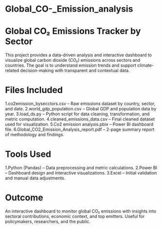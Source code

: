 # Global_CO-_Emission_analysis

# Global CO₂ Emissions Tracker by Sector
This project provides a data-driven analysis and interactive dashboard to visualize global carbon dioxide (CO₂) emissions across sectors and countries. The goal is to understand emission trends and support climate-related decision-making with transparent and contextual data.

# Files Included
 1.co2emission_bysecctors.csv – Raw emissions dataset by country, sector, and date.
 2.world_gdp_population.csv – Global GDP and population data by year.
 3.load_ds.py – Python script for data cleaning, transformation, and metric computation.
 4.cleaned_emissions_data.csv – Final cleaned dataset used for visualization.
 5.Co2 emission analysis.pbix – Power BI dashboard file.
 6.Global_CO2_Emission_Analysis_report.pdf – 2-page summary report of methodology and findings.

# Tools Used
 1.Python (Pandas) – Data preprocessing and metric calculations.
 2.Power BI – Dashboard design and interactive visualizations.
 3.Excel – Initial validation and manual data adjustments.

# Outcome
An interactive dashboard to monitor global CO₂ emissions with insights into sectoral contributions, economic context, and top emitters. Useful for policymakers, researchers, and the public.

